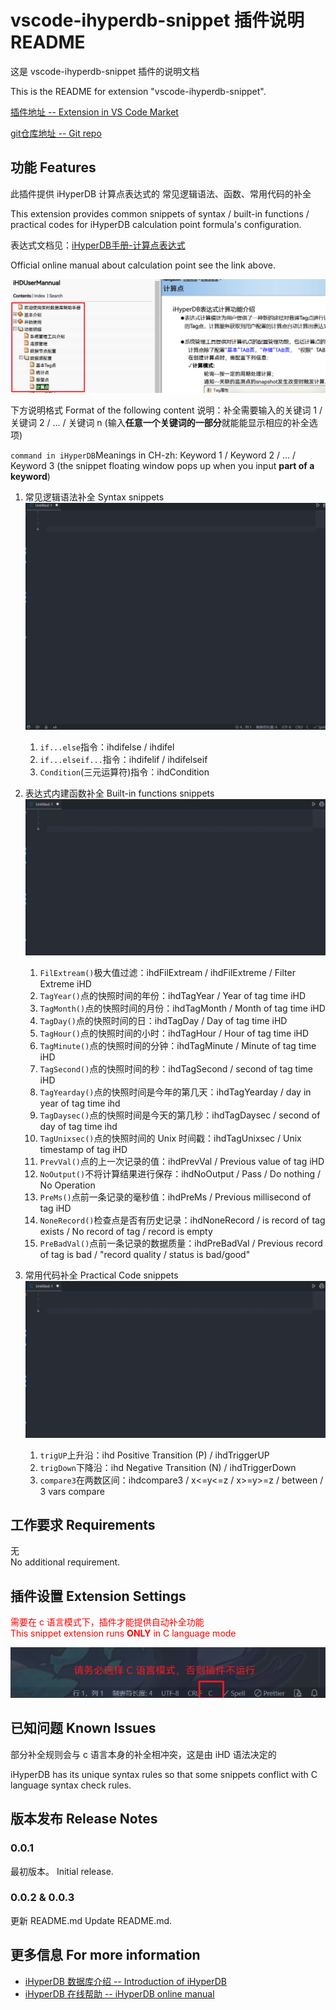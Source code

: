 
# vscode-ihyperdb-snippet 插件说明 README

这是 vscode-ihyperdb-snippet 插件的说明文档

This is the README for extension "vscode-ihyperdb-snippet".

[插件地址 -- Extension in VS Code Market](https://marketplace.visualstudio.com/items?itemName=lilixxs.vscode-ihyperdb-snippet) 

[git仓库地址 -- Git repo](https://github.com/lilixxs/vscode-ihyperdb-snippet)

## 功能 Features

此插件提供 iHyperDB 计算点表达式的 常见逻辑语法、函数、常用代码的补全

This extension provides common snippets of syntax / built-in functions / practical codes for iHyperDB calculation point formula's configuration.

表达式文档见：[iHyperDB手册-计算点表达式](https://product.baosight.com/wp-content/uploads/doc/ihdonline/index.html)

Official online manual about calculation point see the link above.

![helpPageOfficial](FILES/README.md/img-20220919225354.png)

下方说明格式 Format of the following content
说明：补全需要输入的关键词 1 / 关键词 2 / ... / 关键词 n
(输入**任意一个关键词的一部分**就能能显示相应的补全选项)

`command in iHyperDB`Meanings in CH-zh: Keyword 1 / Keyword 2 / ... / Keyword 3
(the snippet floating window pops up when you input **part of a keyword**)

1. 常见逻辑语法补全 Syntax snippets
   ![Syntax-snippet](FILES/README.md/img-20220919224226.gif)
   1. `if...else`指令：ihdifelse / ihdifel
   2. `if...elseif...`指令：ihdifelif / ihdifelseif
   3. `Condition`(三元运算符)指令：ihdCondition
2. 表达式内建函数补全 Built-in functions snippets
    ![Function-snippet](FILES/README.md/img-20220919225632.gif)

    1. `FilExtream()`极大值过滤：ihdFilExtream / ihdFilExtreme / Filter Extreme iHD
    2. `TagYear()`点的快照时间的年份：ihdTagYear / Year of tag time iHD
    3. `TagMonth()`点的快照时间的月份：ihdTagMonth / Month of tag time iHD
    4. `TagDay()`点的快照时间的日：ihdTagDay / Day of tag time iHD
    5. `TagHour()`点的快照时间的小时：ihdTagHour / Hour of tag time iHD
    6. `TagMinute()`点的快照时间的分钟：ihdTagMinute / Minute of tag time iHD
    7. `TagSecond()`点的快照时间的秒：ihdTagSecond / second of tag time iHD
    8. `TagYearday()`点的快照时间是今年的第几天：ihdTagYearday / day in year of tag time ihd
    9. `TagDaysec()`点的快照时间是今天的第几秒：ihdTagDaysec / second of day of tag time ihd
    10. `TagUnixsec()`点的快照时间的 Unix 时间戳：ihdTagUnixsec / Unix timestamp of tag iHD
    11. `PrevVal()`点的上一次记录的值：ihdPrevVal / Previous value of tag iHD
    12. `NoOutput()`不将计算结果进行保存：ihdNoOutput / Pass / Do nothing / No Operation
    13. `PreMs()`点前一条记录的毫秒值：ihdPreMs / Previous millisecond of tag iHD
    14. `NoneRecord()`检查点是否有历史记录：ihdNoneRecord / is record of tag exists / No record of tag / record is empty
    15. `PreBadVal()`点前一条记录的数据质量：ihdPreBadVal / Previous record of tag is bad / "record quality / status is bad/good"
3. 常用代码补全 Practical Code snippets
    ![Useful-Snippet](FILES/README.md/img-20220919225642.gif)
    1. `trigUP`上升沿：ihd Positive Transition (P) / ihdTriggerUP
    2. `trigDown`下降沿：ihd Negative Transition (N) / ihdTriggerDown
    3. `compare3`在两数区间：ihdcompare3 / x<=y<=z / x>=y>=z / between / 3 vars compare

## 工作要求 Requirements

无<br>No additional requirement.

## 插件设置 Extension Settings

<font color=red>需要在 c 语言模式下，插件才能提供自动补全功能<br>This snippet extension runs **<font color=red>ONLY</font>** in C language mode</font>

![Run_in_C_mode](FILES/README.md/img-20220920220957.png)


## 已知问题 Known Issues

部分补全规则会与 c 语言本身的补全相冲突，这是由 iHD 语法决定的

iHyperDB has its unique syntax rules so that some snippets conflict with C language syntax check rules.

## 版本发布 Release Notes

### 0.0.1

最初版本。
Initial release.

### 0.0.2 & 0.0.3

更新 README.md
Update README.md.


## 更多信息 For more information

* [iHyperDB 数据库介绍 -- Introduction of iHyperDB ](https://product.baosight.com/ihd/)
* [iHyperDB 在线帮助 -- iHyperDB online manual](https://product.baosight.com/wp-content/uploads/doc/ihdonline/index.html)
